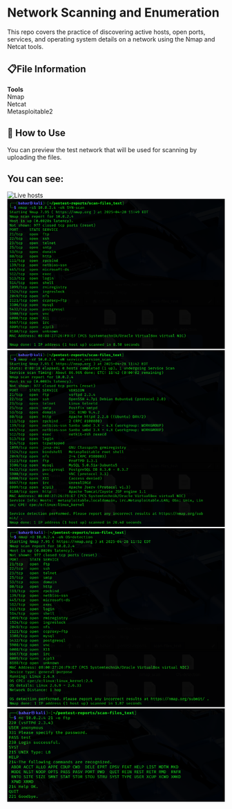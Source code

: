 # Network Scanning and Enumeration
This repo covers the practice of discovering active hosts, open ports, services, and operating system details on a network using the Nmap and Netcat tools.

## 📋File Information
**Tools**  
Nmap   
Netcat  
Metasploitable2  

## 🔧 How to Use
You can preview the test network that will be used for scanning by uploading the files.

## You can see:
![Live hosts](image-folder/live-hosts_10.0.2.0-.png)  
![SYN scan](image-folder/SYN-scan.png)  
![Service version](image-folder/Service-version.png)  
![Operating System detection](image-folder/os-detection.png)  
![Banner grabbing](image-folder/banner-grabbing_ftp.png)  
